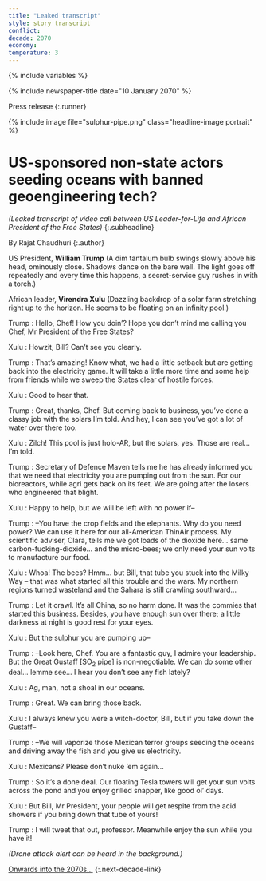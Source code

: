```yaml
---
title: "Leaked transcript"
style: story transcript
conflict: 
decade: 2070
economy: 
temperature: 3
---
```


{% include variables %}

{% include newspaper-title date="10 January 2070" %}

Press release
{:.runner}

{% include image file="sulphur-pipe.png" class="headline-image portrait" %}

# US-sponsored non-state actors seeding oceans with banned geoengineering tech?

*(Leaked transcript of video call between US Leader-for-Life and African President of the Free States)*
{:.subheadline}

By Rajat Chaudhuri
{:.author}

US President, **William Trump** (A dim tantalum bulb swings slowly above his head, ominously close. Shadows dance on the bare wall. The light goes off repeatedly and every time this happens, a secret-service guy rushes in with a torch.)

African leader, **Virendra Xulu** (Dazzling backdrop of a solar farm stretching right up to the horizon. He seems to be floating on an infinity pool.)

Trump
: Hello, Chef! How you doin’? Hope you don’t mind me calling you Chef, Mr President of the Free States?

Xulu
: Howzit, Bill? Can’t see you clearly.

Trump
: That’s amazing! Know what, we had a little setback but are getting back into the electricity game. It will take a little more time and some help from friends while we sweep the States clear of hostile forces.

Xulu
: Good to hear that.

Trump
: Great, thanks, Chef. But coming back to business, you’ve done a classy job with the solars I’m told. And hey, I can see you’ve got a lot of water over there too.

Xulu
: Zilch! This pool is just holo-AR, but the solars, yes. Those are real… I’m told.

Trump
: Secretary of Defence Maven tells me he has already informed you that we need that electricity you are pumping out from the sun. For our bioreactors, while agri gets back on its feet. We are going after the losers who engineered that blight.

Xulu
: Happy to help, but we will be left with no power if–

Trump
: –You have the crop fields and the elephants. Why do you need power? We can use it here for our all-American ThinAir process. My scientific adviser, Clara, tells me we got loads of the dioxide here… same carbon-fucking-dioxide… and the micro-bees; we only need your sun volts to manufacture our food.

Xulu
: Whoa! The bees? Hmm… but Bill, that tube you stuck into the Milky Way – that was what started all this trouble and the wars. My northern regions turned wasteland and the Sahara is still crawling southward…

Trump
: Let it crawl. It’s all China, so no harm done. It was the commies that started this business. Besides, you have enough sun over there; a little darkness at night is good rest for your eyes.

Xulu
: But the sulphur you are pumping up–

Trump
: –Look here, Chef. You are a fantastic guy, I admire your leadership. But the Great Gustaff [SO<sub>2</sub> pipe] is non-negotiable. We can do some other deal… lemme see… I hear you don’t see any fish lately?

Xulu
: Ag, man, not a shoal in our oceans.

Trump
: Great. We can bring those back.

Xulu
: I always knew you were a witch-doctor, Bill, but if you take down the Gustaff–

Trump
: –We will vaporize those Mexican terror groups seeding the oceans and driving away the fish and you give us electricity.

Xulu
: Mexicans? Please don’t nuke ’em again…

Trump
: So it’s a done deal. Our floating Tesla towers will get your sun volts across the pond and you enjoy grilled snapper, like good ol’ days.

Xulu
: But Bill, Mr President, your people will get respite from the acid showers if you bring down that tube of yours!

Trump
: I will tweet that out, professor. Meanwhile enjoy the sun while you have it!

*(Drone attack alert can be heard in the background.)*

[Onwards into the 2070s…](chapter_post-war-devastation.html)
{:.next-decade-link}
